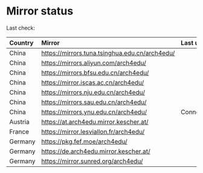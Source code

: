 <script src="./time.js"></script>
# Mirror status
Last check: <script type="text/javascript">localize(1686212478.7696545);</script>

|Country|Mirror|Last update|
|:------|:-----|:----------|
|China|https://mirrors.tuna.tsinghua.edu.cn/arch4edu/|<script type="text/javascript">localize(1686162581);</script>|
|China|https://mirrors.aliyun.com/arch4edu/|<script type="text/javascript">localize(1686119413);</script>|
|China|https://mirrors.bfsu.edu.cn/arch4edu/|<script type="text/javascript">localize(1686162581);</script>|
|China|https://mirror.iscas.ac.cn/arch4edu/|<script type="text/javascript">localize(1686162581);</script>|
|China|https://mirrors.nju.edu.cn/arch4edu/|<script type="text/javascript">localize(1686162581);</script>|
|China|https://mirrors.sau.edu.cn/arch4edu/|<script type="text/javascript">localize(1673850842);</script>|
|China|https://mirrors.ynu.edu.cn/arch4edu/|ConnectTimeout|
|Austria|https://at.arch4edu.mirror.kescher.at/|<script type="text/javascript">localize(1686162581);</script>|
|France|https://mirror.lesviallon.fr/arch4edu/|<script type="text/javascript">localize(1686162581);</script>|
|Germany|https://pkg.fef.moe/arch4edu/|<script type="text/javascript">localize(1686162581);</script>|
|Germany|https://de.arch4edu.mirror.kescher.at/|<script type="text/javascript">localize(1686162581);</script>|
|Germany|https://mirror.sunred.org/arch4edu/|<script type="text/javascript">localize(1686162581);</script>|

<script src="./tablefilter/tablefilter.js"></script>
<script src="./table.js"></script>